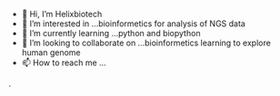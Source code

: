 - 👋 Hi, I’m Helixbiotech
- 👀 I’m interested in ...bioinformetics for analysis of NGS data
- 🌱 I’m currently learning ...python and biopython
- 💞️ I’m looking to collaborate on ...bioinformetics learning to explore human genome
- 📫 How to reach me ...

<!---
akashkumar0001/akashkumar0001 is a ✨ special ✨ repository because its `README.md` (this file) appears on your GitHub profile.
You can click the Preview link to take a look at your changes.
--->
.
